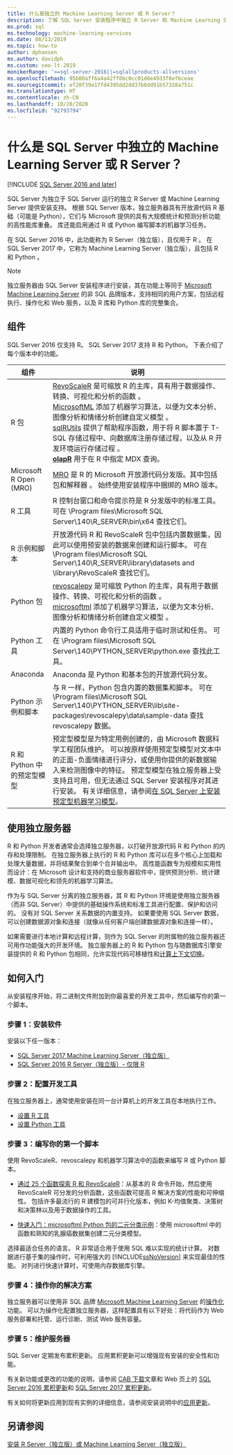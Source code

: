 ```yaml
---
title: 什么是独立的 Machine Learning Server 或 R Server？
description: 了解 SQL Server 安装程序中独立 R Server 和 Machine Learning Server 至今的区别。
ms.prod: sql
ms.technology: machine-learning-services
ms.date: 08/13/2019
ms.topic: how-to
author: dphansen
ms.author: davidph
ms.custom: seo-lt-2019
monikerRange: '>=sql-server-2016||=sqlallproducts-allversions'
ms.openlocfilehash: 95b00aff6a4a42ff0bc0cc01d6e4933f8ef6ceae
ms.sourcegitcommit: ef20f39a17fd4395dd2dd37b8dd91b57328a751c
ms.translationtype: HT
ms.contentlocale: zh-CN
ms.lasthandoff: 10/28/2020
ms.locfileid: "92793794"
---
```

# <a name="what-are-standalone-machine-learning-server-or-r-server-in-sql-server"></a>什么是 SQL Server 中独立的 Machine Learning Server 或 R Server？
[!INCLUDE [SQL Server 2016 and later](../../includes/applies-to-version/sqlserver2016.md)]

SQL Server 为独立于 SQL Server 运行的独立 R Server 或 Machine Learning Server 提供安装支持。 根据 SQL Server 版本，独立服务器具有开放源代码 R 基础（可能是 Python），它们与 Microsoft 提供的具有大规模统计和预测分析功能的高性能库重叠。 库还能启用通过 R 或 Python 编写脚本的机器学习任务。 

在 SQL Server 2016 中，此功能称为 R Server（独立版），且仅用于 R  。 在 SQL Server 2017 中，它称为 Machine Learning Server（独立版），且包括 R 和 Python  。  

> [!Note]
> 独立服务器由 SQL Server 安装程序进行安装，其在功能上等同于 [Microsoft Machine Learning Server](/machine-learning-server/what-is-machine-learning-server) 的非 SQL 品牌版本，支持相同的用户方案，包括远程执行、操作化和 Web 服务，以及 R 库和 Python 库的完整集合。

## <a name="components"></a>组件

SQL Server 2016 仅支持 R。 SQL Server 2017 支持 R 和 Python。 下表介绍了每个版本中的功能。

| 组件 | 说明 |
|-----------|-------------|
| R 包 | [RevoScaleR](ref-r-revoscaler.md) 是可缩放 R 的主库，具有用于数据操作、转换、可视化和分析的函数  。  <br/>[MicrosoftML](ref-r-microsoftml.md) 添加了机器学习算法，以便为文本分析、图像分析和情绪分析创建自定义模型  。 <br/>[sqlRUtils](ref-r-sqlrutils.md) 提供了帮助程序函数，用于将 R 脚本置于 T-SQL 存储过程中、向数据库注册存储过程，以及从 R 开发环境运行存储过程  。<br/>[**olapR**](ref-r-olapr.md) 用于在 R 中指定 MDX 查询。|
| Microsoft R Open (MRO) | [MRO](https://mran.microsoft.com/open) 是 R 的 Microsoft 开放源代码分发版。其中包括包和解释器  。 始终使用安装程序中捆绑的 MRO 版本。 |
| R 工具 | R 控制台窗口和命令提示符是 R 分发版中的标准工具。 可在 \Program files\Microsoft SQL Server\140\R_SERVER\bin\x64 查找它们。 |
| R 示例和脚本 |  开放源代码 R 和 RevoScaleR 包中包括内置数据集，因此可以使用预安装的数据来创建和运行脚本。 可在 \Program files\Microsoft SQL Server\140\R_SERVER\library\datasets and \library\RevoScaleR 查找它们。 |
| Python 包 | [revoscalepy](../python/ref-py-revoscalepy.md) 是可缩放 Python 的主库，具有用于数据操作、转换、可视化和分析的函数  。 <br/>[microsoftml](../python/ref-py-microsoftml.md) 添加了机器学习算法，以便为文本分析、图像分析和情绪分析创建自定义模型  。  |
| Python 工具 | 内置的 Python 命令行工具适用于临时测试和任务。 可在 \Program files\Microsoft SQL Server\140\PYTHON_SERVER\python.exe 查找此工具。 |
| Anaconda | Anaconda 是 Python 和基本包的开放源代码分发。 |
| Python 示例和脚本 | 与 R 一样，Python 包含内置的数据集和脚本。 可在 \Program files\Microsoft SQL Server\140\PYTHON_SERVER\lib\site-packages\revoscalepy\data\sample-data 查找 revoscalepy 数据。 |
| R 和 Python 中的预定型模型 | 预定型模型是为特定用例创建的，由 Microsoft 数据科学工程团队维护。 可以按原样使用预定型模型对文本中的正面-负面情绪进行评分，或使用你提供的新数据输入来检测图像中的特征。 预定型模型在独立服务器上受支持且可用，但无法通过 SQL Server 安装程序对其进行安装。 有关详细信息，请参阅[在 SQL Server 上安装预定型机器学习模型](../install/sql-pretrained-models-install.md)。 |

## <a name="using-a-standalone-server"></a>使用独立服务器

R 和 Python 开发者通常会选择独立服务器，以打破开放源代码 R 和 Python 的内存和处理限制。 在独立服务器上执行的 R 和 Python 库可以在多个核心上加载和处理大量数据，并将结果聚合到单个合并输出中。 高性能函数专为规模和实用性而设计：在 Microsoft 设计和支持的商业服务器软件中，提供预测分析、统计建模、数据可视化和领先的机器学习算法。

作为与 SQL Server 分离的独立服务器，其 R 和 Python 环境是使用独立服务器（而非 SQL Server）中提供的基础操作系统和标准工具进行配置、保护和访问的。 没有对 SQL Server 关系数据的内置支持。 如果要使用 SQL Server 数据，可以创建数据源对象和连接（就像从任何客户端创建数据源对象和连接一样）。

如果需要进行本地计算和远程计算，则作为 SQL Server 的附属物的独立服务器还可用作功能强大的开发环境。 独立服务器上的 R 和 Python 包与随数据库引擎安装提供的 R 和 Python 包相同，允许实现代码可移植性和[计算上下文切换](/machine-learning-server/r/concept-what-is-compute-context)。

## <a name="how-to-get-started"></a>如何入门

从安装程序开始，将二进制文件附加到你最喜爱的开发工具中，然后编写你的第一个脚本。

### <a name="step-1-install-the-software"></a>步骤 1：安装软件

安装以下任一版本：

+ [SQL Server 2017 Machine Learning Server（独立版）](../install/sql-machine-learning-standalone-windows-install.md)
+ [SQL Server 2016 R Server（独立版）- 仅限 R](../install/sql-machine-learning-standalone-windows-install.md?view=sql-server-2016)

### <a name="step-2-configure-a-development-tool"></a>步骤 2：配置开发工具

在独立服务器上，通常使用安装在同一台计算机上的开发工具在本地执行工作。

+ [设置 R 工具](set-up-a-data-science-client.md)
+ [设置 Python 工具](../python/setup-python-client-tools-sql.md)

### <a name="step-3-write-your-first-script"></a>步骤 3：编写你的第一个脚本

使用 RevoScaleR、revoscalepy 和机器学习算法中的函数来编写 R 或 Python 脚本。
  
  + [通过 25 个函数探索 R 和 RevoScaleR](/machine-learning-server/r/tutorial-r-to-revoscaler)：从基本的 R 命令开始，然后使用 RevoScaleR 可分发的分析函数，这些函数可提高 R 解决方案的性能和可伸缩性。 包括许多最流行的 R 建模包的可并行化版本，例如 K-均值聚类、决策树和决策林以及用于数据操作的工具。

  + [快速入门：microsoftml Python 包的二元分类示例](/machine-learning-server/python/quickstart-binary-classification-with-microsoftml)：使用 microsoftml 中的函数和熟知的乳腺癌数据集创建二元分类模型。

选择最适合任务的语言。 R 非常适合用于使用 SQL 难以实现的统计计算。 对数据进行基于集的操作时，可利用强大的 [!INCLUDE[ssNoVersion](../../includes/ssnoversion-md.md)] 来实现最佳的性能。 对列进行快速计算时，可使用内存数据库引擎。

### <a name="step-4-operationalize-your-solution"></a>步骤 4：操作你的解决方案

独立服务器可以使用非 SQL 品牌 [Microsoft Machine Learning Server](/machine-learning-server/what-is-machine-learning-server) 的[操作化](/machine-learning-server/what-is-operationalization)功能。 可以为操作化配置独立服务器，这样配置具有以下好处：将代码作为 Web 服务部署和托管、运行诊断、测试 Web 服务容量。

### <a name="step-5-maintain-your-server"></a>步骤 5：维护服务器

SQL Server 定期发布累积更新。 应用累积更新可以增强现有安装的安全性和功能。 

有关新功能或更改的功能的说明，请参阅 [CAB 下载](../install/sql-ml-cab-downloads.md)文章和 Web 页上的 [SQL Server 2016 累积更新](https://support.microsoft.com/help/3177312/sql-server-2016-build-versions)和 [SQL Server 2017 累积更新](https://support.microsoft.com/help/4047329)。 

有关如何将更新应用到现有实例的详细信息，请参阅安装说明中的[应用更新](../install/sql-machine-learning-standalone-windows-install.md#apply-cu)。

## <a name="see-also"></a>另请参阅

 [安装 R Server（独立版）或 Machine Learning Server（独立版）](../install/sql-machine-learning-standalone-windows-install.md)